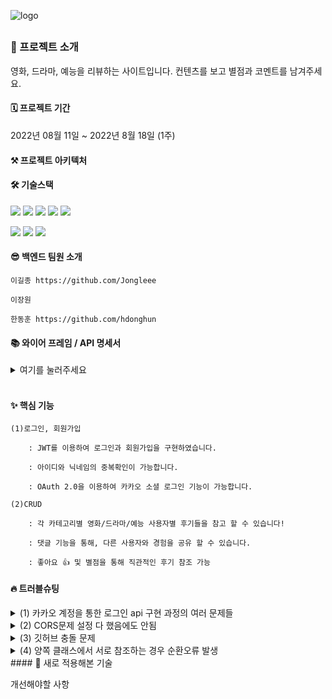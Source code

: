 ![logo](https://user-images.githubusercontent.com/109033607/185214064-b9bb56c9-b2e1-4532-b0ec-3fd59c722075.png)
##
### 🙌 프로젝트 소개

영화, 드라마, 예능을 리뷰하는 사이트입니다.
컨텐츠를 보고 별점과 코멘트를 남겨주세요.


#### 🗓 프로젝트 기간
2022년 08월 11일 ~ 2022년 8월 18일 (1주)

#### ⚒️ 프로젝트 아키텍처


#### 🛠 기술스택

<img src="https://img.shields.io/badge/java-007396?style=for-the-badge&logo=java&logoColor=white"> <img src="https://img.shields.io/badge/spring-6DB33F?style=for-the-badge&logo=spring&logoColor=white"> <img src="https://img.shields.io/badge/springboot-6DB33F?style=for-the-badge&logo=springboot&logoColor=white"> 
<img src="https://img.shields.io/badge/mysql-4479A1?style=for-the-badge&logo=mysql&logoColor=white"> <img src="https://img.shields.io/badge/amazonaws-232F3E?style=for-the-badge&logo=amazonaws&logoColor=white"> 

 <img src="https://img.shields.io/badge/github-181717?style=for-the-badge&logo=github&logoColor=white"> <img src="https://img.shields.io/badge/git-F05032?style=for-the-badge&logo=git&logoColor=white"> <img src="https://img.shields.io/badge/gradle-02303A?style=for-the-badge&logo=gradle&logoColor=white">



#### 😎 백엔드 팀원 소개

    이길종	https://github.com/Jongleee

    이장원	
    
    한동훈 https://github.com/hdonghun

#### 📚 와이어 프레임 / API 명세서

<details>
<summary>여기를 눌러주세요</summary>
<div markdown="1">

<br>
  
[figma로 열기](https://www.figma.com/file/dapEFyHroe0F7veKdijnio/Mini-Project?node-id=0%3A1)
<br>

[노션으로 열기](https://www.notion.so/5-abb0b2421aa6449abd1b7a4251a9e819)

</div>
</details>
<br>

#### ✨ 핵심 기능

    (1)로그인, 회원가입

        : JWT를 이용하여 로그인과 회원가입을 구현하였습니다.

        : 아이디와 닉네임의 중복확인이 가능합니다.

        : OAuth 2.0을 이용하여 카카오 소셜 로그인 기능이 가능합니다.

    (2)CRUD

        : 각 카테고리별 영화/드라마/예능 사용자별 후기들을 참고 할 수 있습니다!

        : 댓글 기능을 통해, 다른 사용자와 경험을 공유 할 수 있습니다.

        : 좋아요 👍 및 별점을 통해 직관적인 후기 참조 가능 

#### 🔥 트러블슈팅

<details>
<summary>(1) 카카오 계정을 통한 로그인 api 구현 과정의 여러 문제들</summary>
<div markdown="1">

      - 카카오 로그인 같은 경우에는 실제 api 호출이 필요하여 서버를 열어두는 과정이 필요함
      - 이 과정에서 백엔드와 프론트 사이를 왔다갔다 하는 부분에서 문제가 발생함
      - 디버깅을 할 수 없기 때문에 우분투를 열어두고 오류를 찾아서 해결하는 방식을 사용함

1.KOE320
- 로그인 요청 여러번 되는 경우 

2.KOE303
- 인가 코드 요청 시 사용한 redirect_uri 와 액세스 토큰 요청 시 사용한 redirect_uri 가 다른 경우
- 백엔드와 프론트에서 같은 uri를 사용해 주어야 함

3.이미 로그인 처리가 된 경우
- 로그인 과정에 인증 코드가 발급된 경우 로그인 한 것으로 간주하므로 계정 연결을 지워줄 필요성이 있음 
-> 카카오 계정 관리 페이지 https://accounts.kakao.com/weblogin/account/partner

4.카카오에서 제공하는 정보와 변수명
 <br>
 ![](https://velog.velcdn.com/images/jongleee/post/b69022cd-299e-492d-922f-70683d658bb9/image.png)
 <br>
```java
String nickname = jsonNode.get("properties")
              .get("nickname").asText();
      String loginId = jsonNode.get("kakao_account")
              .get("email").asText();
```
의 형태로 닉네임과 이메일을 받아올 수 있음

</details>
 
 

<details>
<summary>(2) CORS문제 설정 다 했음에도 안됨</summary>
<div markdown="1">
```java
public SecurityFilterChain filterChain(HttpSecurity http) throws Exception
 http
          .cors().configurationSource(corsConfigurationSource());
          ...후략...
```

```java
@Bean
    public CorsConfigurationSource corsConfigurationSource() {
       final CorsConfiguration configuration = new CorsConfiguration();

        configuration.setAllowedOrigins(Arrays.asList("http://localhost:3000", "http://3.37.127.16:8080"));
        configuration.addAllowedHeader("*");
        configuration.addAllowedHeader("Authorization");
        configuration.addAllowedMethod("*");
        configuration.setAllowCredentials(true);
        configuration.setMaxAge(3600L); //preflight 결과를 1시간동안 캐시에 저장
        configuration.addExposedHeader("*");
        UrlBasedCorsConfigurationSource source = new UrlBasedCorsConfigurationSource();
        source.registerCorsConfiguration("/**", configuration);
        return source;
    }
```    
위와 같이 필터 부분에 cors설정을 해주고 마찬가지로 필터 부분에 아래의 Bean을 추가하였으나 cors에러가 해결되지 않았다. 

이유는 configure 파트에서 H2console 사용을 위해 추가해놓은 Bean 때문
사실 이유는 모르는데 주석처리하니까 됨 아마 충돌 문제일듯
```java
//    @Bean
//    public WebSecurityCustomizer webSecurityCustomizer() {
//        // h2-console 사용에 대한 허용 (CSRF, FrameOptions 무시)
//        return (web) -> web.ignoring()
//                .antMatchers("/h2-console/**")
//                .antMatchers("/api/members/**")
//                .antMatchers("/favicon.ico");
//
//    }
```

</details>
 
 

<details>
<summary>(3) 깃허브 충돌 문제</summary>
<div markdown="1">
최대한 충돌을 발생시키지 않으려고 여러 방법을 시도했는데 그냥 풀리퀘스트 하고 비교해서 처리하는게 가장 편했다!

</details>

<details>
<summary>(4) 양쪽 클래스에서 서로 참조하는 경우 순환오류 발생</summary>
<div markdown="1">
상호 참조 하는 경우를 만들지 말자

</details>
#### 📖 새로 적용해본 기술

개선해야할 사항

